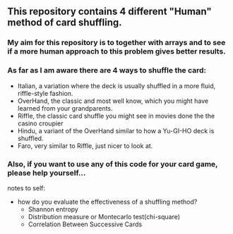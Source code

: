 ## This repository contains 4 different "Human" method of card shuffling.

### My aim for this repository is to together with arrays and to see if a more human approach to this problem gives better results.

### As far as I am aware there are 4 ways to shuffle the card:

* Italian, a variation where the deck is usually shuffled in a more fluid, riffle-style fashion.
* OverHand, the classic and most well know, which you might have learned from your grandparents.
* Riffle, the classic card shuffle you might see in movies done the the casino croupier
* Hindu, a variant of the OverHand similar to how a Yu-GI-HO deck is shuffled.
* Faro, very similar to Riffle, just nicer to look at. 



### Also, if you want to use any of this code for your card game, please help yourself...


notes to self:

* how do you evaluate the effectiveness of a shuffling method?
    * Shannon entropy
    * Distribution measure or Montecarlo test(chi-square)
    * Correlation Between Successive Cards